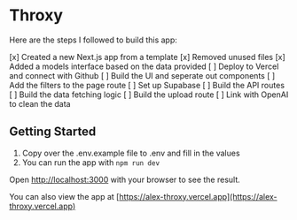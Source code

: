 # Throxy

Here are the steps I followed to build this app:

[x] Created a new Next.js app from a template
[x] Removed unused files
[x] Added a models interface based on the data provided
[ ] Deploy to Vercel and connect with Github
[ ] Build the UI and seperate out components
[ ] Add the filters to the page route
[ ] Set up Supabase
[ ] Build the API routes
[ ] Build the data fetching logic
[ ] Build the upload route
[ ] Link with OpenAI to clean the data

## Getting Started

1. Copy over the .env.example file to .env and fill in the values
2. You can run the app with `npm run dev`

Open [http://localhost:3000](http://localhost:3000) with your browser to see the result.

You can also view the app at [https://alex-throxy.vercel.app](https://alex-throxy.vercel.app)
